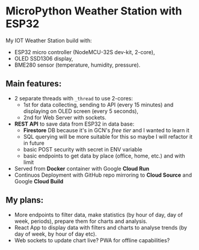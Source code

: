 # MicroPython Weather Station with ESP32

My IOT Weather Station build with:

- ESP32 micro controller (NodeMCU-32S dev-kit, 2-core),
- OLED SSD1306 display,
- BME280 sensor (temperature, humidity, pressure).

## Main features:

- 2 separate threads with `_thread` to use 2-cores:
  - 1st for data collecting, sending to API (every 15 minutes) and displaying on OLED screen (every 5 seconds),
  - 2nd for Web Server with sockets.
- **REST API** to save data from ESP32 in data base:
  - **Firestore** DB because it's in GCN's _free tier_ and I wanted to learn it
  - SQL querying will be more suitable for this so maybe I will refactor it in future
  - basic POST security with secret in ENV variable
  - basic endpoints to get data by place (office, home, etc.) and with limit
- Served from **Docker** container with Google **Cloud Run**
- Continuos Deployment with GitHub repo mirroring to **Cloud Source** and Google **Cloud Build**

## My plans:

- More endpoints to filter data, make statistics (by hour of day, day of week, periods), prepare them for charts and analysis.
- React App to display data with filters and charts to analyse trends (by day of week, by hour of day etc).
- Web sockets to update chart live? PWA for offline capabilities?
